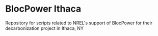 # BlocPower Ithaca
Repository for scripts related to NREL's support of BlocPower for their decarbonization project in Ithaca, NY
